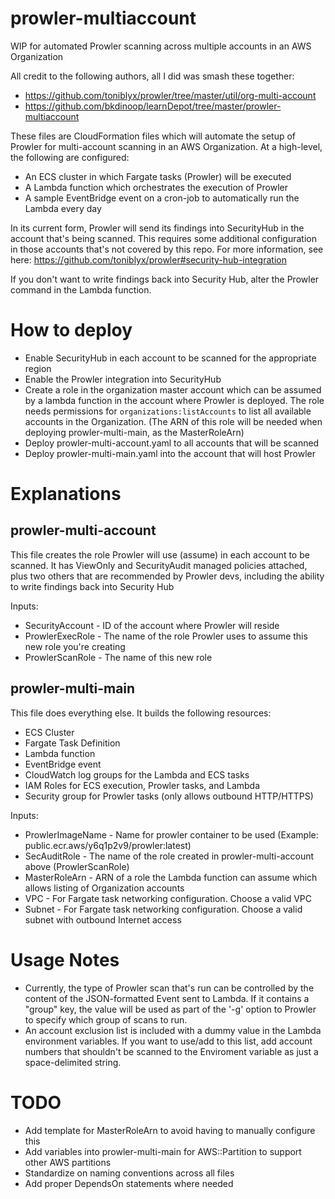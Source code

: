 # prowler-multiaccount
WIP for automated Prowler scanning across multiple accounts in an AWS Organization

All credit to the following authors, all I did was smash these together:
* https://github.com/toniblyx/prowler/tree/master/util/org-multi-account
* https://github.com/bkdinoop/learnDepot/tree/master/prowler-multiaccount

These files are CloudFormation files which will automate the setup of Prowler
for multi-account scanning in an AWS Organization. At a high-level, the following
are configured:
* An ECS cluster in which Fargate tasks (Prowler) will be executed
* A Lambda function which orchestrates the execution of Prowler
* A sample EventBridge event on a cron-job to automatically run the Lambda every day

In its current form, Prowler will send its findings into SecurityHub in the account
that's being scanned. This requires some additional configuration in those accounts
that's not covered by this repo. For more information, see here:
https://github.com/toniblyx/prowler#security-hub-integration

If you don't want to write findings back into Security Hub, alter the Prowler command
in the Lambda function.

# How to deploy

* Enable SecurityHub in each account to be scanned for the appropriate region
* Enable the Prowler integration into SecurityHub
* Create a role in the organization master account which can be assumed by a lambda function in the account where Prowler is deployed. The role needs permissions for `organizations:listAccounts` to list all available accounts in the Organization. (The ARN of this role will be needed when deploying prowler-multi-main, as the MasterRoleArn)
* Deploy prowler-multi-account.yaml to all accounts that will be scanned
* Deploy prowler-multi-main.yaml into the account that will host Prowler

# Explanations

## prowler-multi-account

This file creates the role Prowler will use (assume) in each account to be scanned.
It has ViewOnly and SecurityAudit managed policies attached, plus two others that
are recommended by Prowler devs, including the ability to write findings back 
into Security Hub

Inputs:
* SecurityAccount - ID of the account where Prowler will reside
* ProwlerExecRole - The name of the role Prowler uses to assume this new role you're creating
* ProwlerScanRole - The name of this new role

## prowler-multi-main

This file does everything else. It builds the following resources:
* ECS Cluster
* Fargate Task Definition
* Lambda function
* EventBridge event
* CloudWatch log groups for the Lambda and ECS tasks
* IAM Roles for ECS execution, Prowler tasks, and Lambda
* Security group for Prowler tasks (only allows outbound HTTP/HTTPS)

Inputs:
* ProwlerImageName - Name for prowler container to be used (Example: public.ecr.aws/y6q1p2v9/prowler:latest)
* SecAuditRole - The name of the role created in prowler-multi-account above (ProwlerScanRole)
* MasterRoleArn - ARN of a role the Lambda function can assume which allows listing of Organization accounts
* VPC - For Fargate task networking configuration. Choose a valid VPC
* Subnet - For Fargate task networking configuration. Choose a valid subnet with outbound Internet access

# Usage Notes

* Currently, the type of Prowler scan that's run can be controlled by the content of the JSON-formatted Event sent to Lambda. If it contains a "group" key, the value will be used as part of the '-g' option to Prowler to specify which group of scans to run.
* An account exclusion list is included with a dummy value in the Lambda environment variables. If you want to use/add to this list, add account numbers that shouldn't be scanned to the Enviroment variable as just a space-delimited string.

# TODO

* Add template for MasterRoleArn to avoid having to manually configure this
* Add variables into prowler-multi-main for AWS::Partition to support other AWS partitions
* Standardize on naming conventions across all files
* Add proper DependsOn statements where needed
